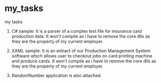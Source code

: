 # my_tasks
my tasks
1. C# sample: It is a parser of a complex text file for insurance card production data. It won't compile as i have to remove the core dlls as they are the property of my current employer.

2. XAML sample: It is an extract of our Production Management System software which allows user to checkout jobs on card printing machine and produce cards. It won't compile as i have to remove the core dlls as they are the property of my current employer.

3. RandomNumber application is also attached.
